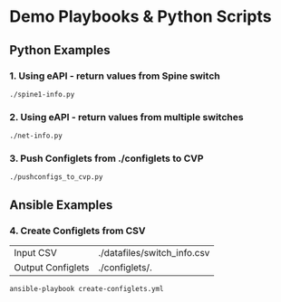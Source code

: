# Demo Playbooks & Python Scripts

## Python Examples

### 1. Using eAPI - return values from Spine switch

```
./spine1-info.py
```

### 2. Using eAPI - return values from multiple switches

```
./net-info.py
```

### 3. Push Configlets from ./configlets to CVP

```
./pushconfigs_to_cvp.py
```

## Ansible Examples

### 4. Create Configlets from CSV

|  |  |
|--|--|
| Input CSV | ./datafiles/switch_info.csv |
| Output Configlets | ./configlets/. |

```
ansible-playbook create-configlets.yml
```